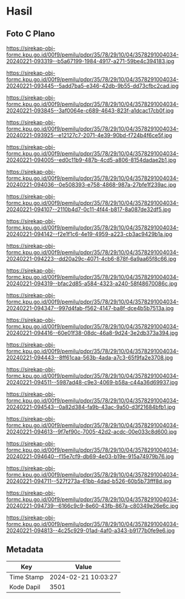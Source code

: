 # Hasil

## Foto C Plano

https://sirekap-obj-formc.kpu.go.id/00f9/pemilu/pdpr/35/78/29/10/04/3578291004034-20240221-093319--b5a67199-1984-4917-a271-59be4c394183.jpg

https://sirekap-obj-formc.kpu.go.id/00f9/pemilu/pdpr/35/78/29/10/04/3578291004034-20240221-093445--5add7ba5-e346-42db-9b55-dd73cfbc2cad.jpg

https://sirekap-obj-formc.kpu.go.id/00f9/pemilu/pdpr/35/78/29/10/04/3578291004034-20240221-093845--3af0064e-c689-4643-823f-a1dcac17cb0f.jpg

https://sirekap-obj-formc.kpu.go.id/00f9/pemilu/pdpr/35/78/29/10/04/3578291004034-20240221-093925--e12127c7-2071-4e39-90bd-f724b4f6ce5f.jpg

https://sirekap-obj-formc.kpu.go.id/00f9/pemilu/pdpr/35/78/29/10/04/3578291004034-20240221-094005--ed0c11b9-487b-4cd5-a806-8154dadae2b1.jpg

https://sirekap-obj-formc.kpu.go.id/00f9/pemilu/pdpr/35/78/29/10/04/3578291004034-20240221-094036--0e508393-e758-4868-987a-27bfe1f239ac.jpg

https://sirekap-obj-formc.kpu.go.id/00f9/pemilu/pdpr/35/78/29/10/04/3578291004034-20240221-094107--2110b4d7-0c11-4f44-b817-8a087de32df5.jpg

https://sirekap-obj-formc.kpu.go.id/00f9/pemilu/pdpr/35/78/29/10/04/3578291004034-20240221-094142--f2e1f1c6-4e19-4959-a223-cb3ac9429b1a.jpg

https://sirekap-obj-formc.kpu.go.id/00f9/pemilu/pdpr/35/78/29/10/04/3578291004034-20240221-094223--dd20a29c-4071-4cb6-878f-6a9aa65f8c66.jpg

https://sirekap-obj-formc.kpu.go.id/00f9/pemilu/pdpr/35/78/29/10/04/3578291004034-20240221-094319--bfac2d85-a584-4323-a240-58f48670086c.jpg

https://sirekap-obj-formc.kpu.go.id/00f9/pemilu/pdpr/35/78/29/10/04/3578291004034-20240221-094347--997d4fab-f562-4147-ba8f-dce4b5b7513a.jpg

https://sirekap-obj-formc.kpu.go.id/00f9/pemilu/pdpr/35/78/29/10/04/3578291004034-20240221-094416--60e01f38-08dc-46a8-9d24-3e2db373a394.jpg

https://sirekap-obj-formc.kpu.go.id/00f9/pemilu/pdpr/35/78/29/10/04/3578291004034-20240221-094443--8ff61caa-563b-4ada-a7c3-65f9fa2e3708.jpg

https://sirekap-obj-formc.kpu.go.id/00f9/pemilu/pdpr/35/78/29/10/04/3578291004034-20240221-094511--5987ad48-c9e3-4069-b58a-c44a36d69937.jpg

https://sirekap-obj-formc.kpu.go.id/00f9/pemilu/pdpr/35/78/29/10/04/3578291004034-20240221-094543--0a82d384-fa9b-43ac-9a50-d3f21684bfb1.jpg

https://sirekap-obj-formc.kpu.go.id/00f9/pemilu/pdpr/35/78/29/10/04/3578291004034-20240221-094613--9f7ef90c-7005-42d2-acdc-00e033c8d600.jpg

https://sirekap-obj-formc.kpu.go.id/00f9/pemilu/pdpr/35/78/29/10/04/3578291004034-20240221-094640--f15e7cf9-db69-4e03-b19e-915a74979b76.jpg

https://sirekap-obj-formc.kpu.go.id/00f9/pemilu/pdpr/35/78/29/10/04/3578291004034-20240221-094711--527f273a-61bb-4dad-b526-60b5b73fff8d.jpg

https://sirekap-obj-formc.kpu.go.id/00f9/pemilu/pdpr/35/78/29/10/04/3578291004034-20240221-094739--6166c9c9-8e60-43fb-867a-c80349e26e6c.jpg

https://sirekap-obj-formc.kpu.go.id/00f9/pemilu/pdpr/35/78/29/10/04/3578291004034-20240221-094813--4c25c929-01ad-4af0-a343-b9177b0fe9e6.jpg


## Metadata

| Key        | Value               |
| ---------- | ------------------- |
| Time Stamp | 2024-02-21 10:03:27 |
| Kode Dapil | 3501                |



